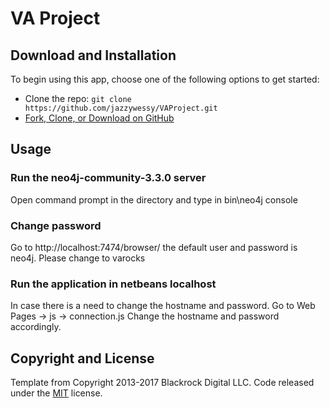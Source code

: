 # VA Project

## Download and Installation

To begin using this app, choose one of the following options to get started:
* Clone the repo: `git clone https://github.com/jazzywessy/VAProject.git`
* [Fork, Clone, or Download on GitHub](https://github.com/jazzywessy/VAProject)

## Usage

### Run the neo4j-community-3.3.0 server
Open command prompt in the directory and type in 
bin\neo4j console

### Change password
Go to http://localhost:7474/browser/ the default user and password is neo4j.
Please change to varocks

### Run the application in netbeans localhost
In case there is a need to change the hostname and password. 
Go to Web Pages -> js -> connection.js
Change the hostname and password accordingly.

## Copyright and License
Template from 
Copyright 2013-2017 Blackrock Digital LLC. Code released under the [MIT](https://github.com/BlackrockDigital/startbootstrap-agency/blob/gh-pages/LICENSE) license.
